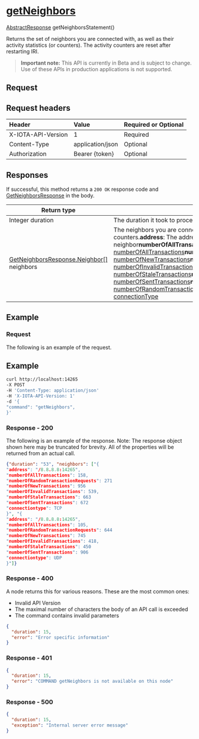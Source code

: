 
# [getNeighbors](https://github.com/iotaledger/iri/blob/master/src/main/java/com/iota/iri/service/API.java#L701)
 [AbstractResponse](https://github.com/iotaledger/iri/blob/master/src/main/java/com/iota/iri/service/dto/AbstractResponse.java) getNeighborsStatement()

Returns the set of neighbors you are connected with, as well as their activity statistics (or counters). The activity counters are reset after restarting IRI.

> **Important note:** This API is currently in Beta and is subject to change. Use of these APIs in production applications is not supported.

## Request

## Request headers

| Header       | Value | Required or Optional |
|:---------------|:--------|:--------|
| X-IOTA-API-Version | 1 | Required |
| Content-Type | application/json | Optional |
| Authorization  | Bearer {token} | Optional  |

## Responses

If successful, this method returns a `200 OK` response code and [GetNeighborsResponse](https://github.com/iotaledger/iri/blob/master/src/main/java/com/iota/iri/service/dto/GetNeighborsResponse.java) in the body.

| Return type | Description |
|--|--|
| Integer duration | The duration it took to process this command in milliseconds |
| [GetNeighborsResponse.Neighbor[]](https://github.com/iotaledger/iri/blob/master/src/main/java/com/iota/iri/service/dto/GetNeighborsResponse/Neighbor.java) neighbors | The neighbors you are connected with, as well as their activity counters.**address**: The address of your neighbor**numberOfAllTransactions**: [numberOfAllTransactions](https://github.com/iotaledger/iri/blob/master/src/main/java/com/iota/iri/service/dto/GetNeighborsResponse/Neighbor.java#L61)**numberOfNewTransactions**: [numberOfNewTransactions](https://github.com/iotaledger/iri/blob/master/src/main/java/com/iota/iri/service/dto/GetNeighborsResponse/Neighbor.java#L71)**numberOfInvalidTransactions**: [numberOfInvalidTransactions](https://github.com/iotaledger/iri/blob/master/src/main/java/com/iota/iri/service/dto/GetNeighborsResponse/Neighbor.java#L77)**numberOfStaleTransactions**: [numberOfStaleTransactions](https://github.com/iotaledger/iri/blob/master/src/main/java/com/iota/iri/service/dto/GetNeighborsResponse/Neighbor.java#L83)**numberOfSentTransactions**: [numberOfSentTransactions](https://github.com/iotaledger/iri/blob/master/src/main/java/com/iota/iri/service/dto/GetNeighborsResponse/Neighbor.java#L88)**numberOfRandomTransactionRequests**: [numberOfRandomTransactionRequests](https://github.com/iotaledger/iri/blob/master/src/main/java/com/iota/iri/service/dto/GetNeighborsResponse/Neighbor.java#L66)**connectionType**: [connectionType](https://github.com/iotaledger/iri/blob/master/src/main/java/com/iota/iri/service/dto/GetNeighborsResponse/Neighbor.java#L93) |

## Example  

### Request

The following is an example of the request.

 ## Example
 
 ```bash
 curl http://localhost:14265 
-X POST 
-H 'Content-Type: application/json' 
-H 'X-IOTA-API-Version: 1' 
-d '{ 
"command": "getNeighbors", 
}'
 ```

### Response - 200

The following is an example of the response. Note: The response object shown here may be truncated for brevity. All of the properties will be returned from an actual call.

```json
{"duration": "53", "neighbors": ["{ 
"address": "/8.8.8.8:14265", 
"numberOfAllTransactions": 158, 
"numberOfRandomTransactionRequests": 271 
"numberOfNewTransactions": 956 
"numberOfInvalidTransactions": 539, 
"numberOfStaleTransactions": 663 
"numberOfSentTransactions": 672 
"connectiontype": TCP 
}", "{ 
"address": "/8.8.8.8:14265", 
"numberOfAllTransactions": 105, 
"numberOfRandomTransactionRequests": 644 
"numberOfNewTransactions": 745 
"numberOfInvalidTransactions": 418, 
"numberOfStaleTransactions": 450 
"numberOfSentTransactions": 906 
"connectiontype": UDP 
}"]}
```

### Response - 400

A node returns this for various reasons. These are the most common ones:
* Invalid API Version
* The maximal number of characters the body of an API call is exceeded
* The command contains invalid parameters

```json
{
  "duration": 15,
  "error": "Error specific information"
}
```

### Response - 401

```json
{
  "duration": 15,
  "error": "COMMAND getNeighbors is not available on this node"
}
```

### Response - 500

```json
{
  "duration": 15,
  "exception": "Internal server error message"
}
```
